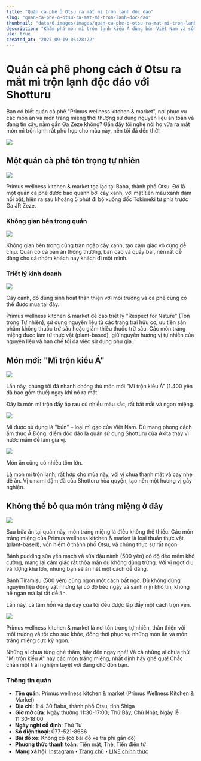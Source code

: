 ```yaml
---
title: "Quán cà phê ở Otsu ra mắt mì trộn lạnh độc đáo"
slug: "quan-ca-phe-o-otsu-ra-mat-mi-tron-lanh-doc-dao"
thumbnail: "data/6.images/images/quan-ca-phe-o-otsu-ra-mat-mi-tron-lanh-doc-dao.webp"
description: "Khám phá món mì trộn lạnh kiểu Á dùng bún Việt Nam và sốt Shotturu đặc trưng, cùng các món tráng miệng thuần thực vật tại quán cà phê Primus wellness kitchen  market ở thành phố Otsu."
use: true
created_at: "2025-09-19 06:28:22"
---
```


# Quán cà phê phong cách ở Otsu ra mắt mì trộn lạnh độc đáo với Shotturu

Bạn có biết quán cà phê "Primus wellness kitchen & market", nơi phục vụ các món ăn và món tráng miệng thời thượng sử dụng nguyên liệu an toàn và đáng tin cậy, nằm gần Ga Zeze không? Gần đây tôi nghe nói họ vừa ra mắt món mì trộn lạnh rất phù hợp cho mùa này, nên tôi đã đến thử!

![](/images/title-1758091224853.webp)

## Một quán cà phê tôn trọng tự nhiên

![](/images/image-1758092593726.webp)

Primus wellness kitchen & market tọa lạc tại Baba, thành phố Otsu. Đó là một quán cà phê được bao quanh bởi cây xanh, với mặt tiền màu xanh đậm nổi bật, hiện ra sau khoảng 5 phút đi bộ xuống dốc Tokimeki từ phía trước Ga JR Zeze.

### Không gian bên trong quán

![](/images/image-1758092946697.webp)

Không gian bên trong cũng tràn ngập cây xanh, tạo cảm giác vô cùng dễ chịu. Quán có cả bàn ăn thông thường, bàn cao và quầy bar, nên rất dễ dàng cho cả nhóm khách hay khách đi một mình.

### Triết lý kinh doanh

![](/images/image-1758093140628.webp)

Cây cảnh, đồ dùng sinh hoạt thân thiện với môi trường và cà phê cũng có thể được mua tại đây.

Primus wellness kitchen & market đề cao triết lý "Respect for Nature" (Tôn trọng Tự nhiên), sử dụng nguyên liệu từ các trang trại hữu cơ, ưu tiên sản phẩm không thuốc trừ sâu hoặc giảm thiểu thuốc trừ sâu. Các món tráng miệng được làm từ thực vật (plant-based), giữ nguyên hương vị tự nhiên của nguyên liệu và hạn chế tối đa việc sử dụng phụ gia.

## Món mới: "Mì trộn kiểu Á"

![](/images/image-1758093335770.webp)

Lần này, chúng tôi đã nhanh chóng thử món mới "Mì trộn kiểu Á" (1.400 yên đã bao gồm thuế) ngay khi nó ra mắt.

Đây là món mì trộn đầy ắp rau củ nhiều màu sắc, rất bắt mắt và ngon miệng.

![](/images/image-1758093989991.webp)

Mì được sử dụng là "bún" – loại mì gạo của Việt Nam. Dù mang phong cách ẩm thực Á Đông, điểm độc đáo là quán sử dụng Shotturu của Akita thay vì nước mắm để làm gia vị.

![](/images/image-1758094338525.webp)

Món ăn cũng có nhiều tôm lớn.

Là món mì trộn lạnh, rất hợp cho mùa này, với vị chua thanh mát và cay nhẹ dễ ăn. Vị umami đậm đà của Shotturu hòa quyện, tạo nên một hương vị gây nghiện.

## Không thể bỏ qua món tráng miệng ở đây

![](/images/image-1758094414630.webp)

Sau bữa ăn tại quán này, món tráng miệng là điều không thể thiếu. Các món tráng miệng của Primus wellness kitchen & market là loại thuần thực vật (plant-based), vốn hiếm ở thành phố Otsu, và chúng thực sự rất ngon.

Bánh pudding sữa yến mạch và sữa đậu nành (500 yên) có độ dẻo mềm khó cưỡng, mang lại cảm giác rất thỏa mãn dù không dùng trứng. Với vị ngọt dịu và lượng khá lớn, nhưng bạn sẽ ăn hết một cách dễ dàng.

Bánh Tiramisu (500 yên) cũng ngon một cách bất ngờ. Dù không dùng nguyên liệu động vật nhưng lại có độ béo ngậy và sánh mịn khó tin, không hề ngán mà lại rất dễ ăn.

Lần này, cả tâm hồn và dạ dày của tôi đều được lấp đầy một cách trọn vẹn.

![](/images/image-1758094946329.webp)

Primus wellness kitchen & market là nơi tôn trọng tự nhiên, thân thiện với môi trường và tốt cho sức khỏe, đồng thời phục vụ những món ăn và món tráng miệng cực kỳ ngon.

Những ai chưa từng ghé thăm, hãy đến ngay nhé! Và cả những ai chưa thử "Mì trộn kiểu Á" hay các món tráng miệng, nhất định hãy ghé qua! Chắc chắn một trải nghiệm tuyệt vời đang chờ đón bạn.

### Thông tin quán

*   **Tên quán**: Primus wellness kitchen & market (Primus Wellness Kitchen & Market)
*   **Địa chỉ**: 1-4-30 Baba, thành phố Otsu, tỉnh Shiga
*   **Giờ mở cửa**: Ngày thường 11:30-17:00; Thứ Bảy, Chủ Nhật, Ngày lễ 11:30-18:00
*   **Ngày nghỉ cố định**: Thứ Tư
*   **Số điện thoại**: 077-521-8686
*   **Bãi đỗ xe**: Không có (có bãi đỗ xe trả phí gần đó)
*   **Phương thức thanh toán**: Tiền mặt, Thẻ, Tiền điện tử
*   **Mạng xã hội**: [Instagram](https://www.instagram.com/cafe_primus_zeze/)・[Trang chủ](https://cafe-primus.com/)・[LINE chính thức](https://page.line.me/136pbskl?oat_content=url&openQrModal=true)
